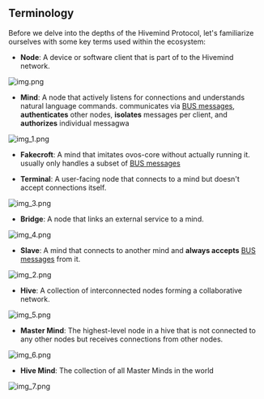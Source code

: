 ## Terminology

Before we delve into the depths of the Hivemind Protocol, let's familiarize ourselves with some key terms used within the ecosystem:

- **Node**: A device or software client that is part of to the Hivemind network.

![img.png](img.png)

- **Mind**: A node that actively listens for connections and understands natural language commands. communicates via [BUS messages](./04_protocol.md), **authenticates** other nodes, **isolates** messages per client, and **authorizes** individual messagwa

![img_1.png](img_1.png)

- **Fakecroft**: A mind that imitates ovos-core without actually running it. usually only handles a subset of [BUS messages](./04_protocol.md)

- **Terminal**: A user-facing node that connects to a mind but doesn't accept connections itself.

![img_3.png](img_3.png)

- **Bridge**: A node that links an external service to a mind.

![img_4.png](img_4.png)

- **Slave**: A mind that connects to another mind and **always accepts** [BUS messages](./04_protocol.md) from it.

![img_2.png](img_2.png)

- **Hive**: A collection of interconnected nodes forming a collaborative network.

![img_5.png](img_5.png)

- **Master Mind**: The highest-level node in a hive that is not connected to any other nodes but receives connections from other nodes.

![img_6.png](img_6.png)

- **Hive Mind**: The collection of all Master Minds in the world

![img_7.png](img_7.png)